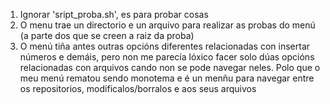1. Ignorar 'sript_proba.sh', es para probar cosas
2. O menu trae un directorio e un arquivo para realizar as probas do menú (a parte dos que se creen a raiz da proba)
3. O menú tiña antes outras opcións diferentes relacionadas con insertar números e demáis, pero non me parecía
   lóxico facer solo dúas opcións relacionadas con arquivos cando non se pode navegar neles. Polo que o meu menú
   rematou sendo monotema e é un menñu para navegar entre os repositorios, modificalos/borralos e aos seus arquivos
